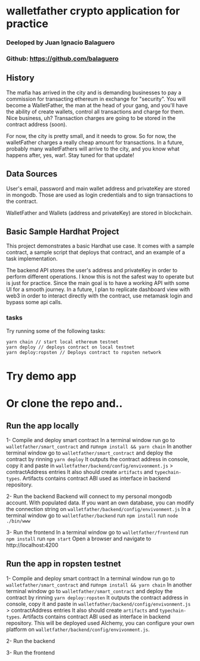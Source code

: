 # walletfather crypto application for practice
### Deeloped by Juan Ignacio Balaguero
### Github: https://github.com/balaguero

## History
The mafia has arrived in the city and is demanding businesses to pay a commission for transacting ethereum in exchange for "security".
You will become a WalletFather, the man at the head of your gang, and you'll have the ability of create wallets, control all transactions and charge for them. Nice business, uh?
Transaction charges are going to be stored in the contract address (soon).

For now, the city is pretty small, and it needs to grow. So for now, the walletFather charges a really cheap amount for transactions.
In a future, probably many walletFathers will arrive to the city, and you know what happens after, yes, war!. Stay tuned for that update!

## Data Sources
User's email, password and main wallet address and privateKey are stored in mongodb. Those are used as login credentials and to sign transactions to the contract.

WalletFather and Wallets (address and privateKey) are stored in blockchain.

## Basic Sample Hardhat Project
This project demonstrates a basic Hardhat use case. It comes with a sample contract, a sample script that deploys that contract, and an example of a task implementation.

The backend API stores the user's address and privateKey in order to perform different operations. I know this is not the safest way to operate but is just for practice. Since the main goal is to have a working API with some UI for a smooth journey.
In a future, I plan to replicate dashboard view with web3 in order to interact directly with the contract, use metamask login and bypass some api calls.

### tasks
Try running some of the following tasks:

```shell
yarn chain // start local ethereum testnet
yarn deploy // deploys contract on local testnet
yarn deploy:ropsten // Deploys contract to ropsten network

```

# Try demo app


# Or clone the repo and..

## Run the app locally
1- Compile and deploy smart contract
In a terminal window run go to `walletfather/smart_contract` and run`npm install && yarn chain`
In another terminal window go to `walletfather/smart_contract` and deploy the contract by rinning `yarn deploy`
It outputs the contract address in console, copy it and paste in `walletfather/backend/config/envivonment.js` > contractAddress entries
It also should create `artifacts` and `typechain-types`. Artifacts contains contract ABI used as interface in backend repository.

2- Run the backend
Backend will connect to my personal mongodb account. With populated data.
If you want an own database, you can modify the connection string on `walletfather/backend/config/envivonment.js`
In a terminal window go to `walletfather/backend`
run `npm install`
run `node ./bin/www`

3- Run the frontend
In a terminal window go to `walletfather/frontend`
run `npm install`
run `npm start`
Open a browser and navigate to http://localhost:4200

## Run the app in ropsten testnet
1- Compile and deploy smart contract
In a terminal window run go to `walletfather/smart_contract` and run`npm install && yarn chain`
In another terminal window go to `walletfather/smart_contract` and deploy the contract by rinning `yarn deploy:ropsten`
It outputs the contract address in console, copy it and paste in `walletfather/backend/config/envivonment.js` > contractAddress entries
It also should create `artifacts` and `typechain-types`. Artifacts contains contract ABI used as interface in backend repository.
This will be deployed used Alchemy, you can configure your own platform on `walletfather/backend/config/envivonment.js`.

2- Run the backend

3- Run the frontend